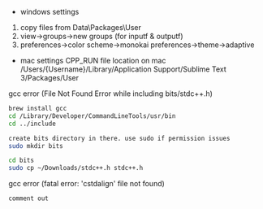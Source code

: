 
- windows settings

1) copy files from Data\Packages\User 
2) view->groups->new groups (for inputf & outputf)
3) preferences->color scheme->monokai
   preferences->theme->adaptive

  
- mac settings 
  CPP_RUN file location on mac
/Users/{Username}/Library/Application Support/Sublime Text 3/Packages/User

gcc error (File Not Found Error while including bits/stdc++.h)

```sh
brew install gcc
cd /Library/Developer/CommandLineTools/usr/bin
cd ../include

create bits directory in there. use sudo if permission issues
sudo mkdir bits

cd bits
sudo cp ~/Downloads/stdc++.h stdc++.h
```

gcc error (fatal error: 'cstdalign' file not found)
```sh
comment out
```
